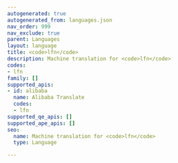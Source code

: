 ```yaml
---
autogenerated: true
autogenerated_from: languages.json
nav_order: 999
nav_exclude: true
parent: Languages
layout: language
title: <code>lfn</code>
description: Machine translation for <code>lfn</code>
codes:
- lfn
family: []
supported_apis:
- id: alibaba
  name: Alibaba Translate
  codes:
  - lfn
supported_qe_apis: []
supported_ape_apis: []
seo:
  name: Machine translation for <code>lfn</code>
  type: Language

---
```


